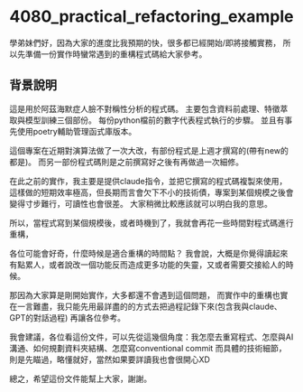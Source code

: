 # 4080_practical_refactoring_example
學弟妹們好，因為大家的進度比我預期的快，很多都已經開始/即將接觸實務，
所以先準備一份實作時蠻常遇到的重構程式碼給大家參考。

## 背景說明
這是用於阿茲海默症人臉不對稱性分析的程式碼。
主要包含資料前處理、特徵萃取與模型訓練三個部份。
每份python檔前的數字代表程式執行的步驟。
並且有事先使用poetry輔助管理函式庫版本。

這個專案在近期對演算法做了一次大改，有部份程式是上週才撰寫的(帶有new的都是)。
而另一部份程式碼則是之前撰寫好之後有再做過一次細修。

在此之前的實作，我主要是提供claude指令，並把它撰寫的程式碼複製來使用，
這樣做的短期效率極高，但長期而言會欠下不小的技術債，專案到某個規模之後會變得寸步難行，可讀性也會很差。
大家稍微比較應該就可以明白我的意思。

所以，當程式寫到某個規模後，或者時機到了，我就會再花一些時間對程式碼進行重構，

各位可能會好奇，什麼時候是適合重構的時間點？
我會說，大概是你覺得讀起來有點累人，或者說改一個功能反而造成更多功能的失靈，又或者需要交接給人的時候。

那因為大家算是剛開始實作，大多都還不會遇到這個問題，
而實作中的重構也實在一言難盡，我只能先用最詳盡的的方式去把過程記錄下來(包含我與claude、GPT的對話過程)
再讓各位參考。

我會建議，各位看這份文件，可以先從這幾個角度：我怎麼去重寫程式、怎麼與AI溝通、如何規劃資料夾結構、怎麼寫conventional commit
而具體的技術細節，則是先瞄過，略懂就好，當然如果要詳讀我也會很開心XD

總之，希望這份文件能幫上大家，謝謝。